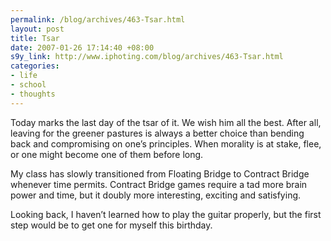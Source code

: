 ```yaml
--- 
permalink: /blog/archives/463-Tsar.html
layout: post
title: Tsar
date: 2007-01-26 17:14:40 +08:00
s9y_link: http://www.iphoting.com/blog/archives/463-Tsar.html
categories: 
- life
- school
- thoughts
---
```

<p class="whiteline"><p>Today marks the last day of the tsar of it. We wish him all the best. After all, leaving for the greener pastures is always a better choice than bending back and compromising on one&#8217;s principles. When morality is at stake, flee, or one might become one of them before long.</p>
</p><p class="whiteline"><p>My class has slowly transitioned from Floating Bridge to Contract Bridge whenever time permits. Contract Bridge games require a tad more brain power and time, but it doubly more interesting, exciting and satisfying.</p>
</p><p class="break"><p>Looking back, I haven&#8217;t learned how to play the guitar properly, but the first step would be to get one for myself this birthday.</p></p>
